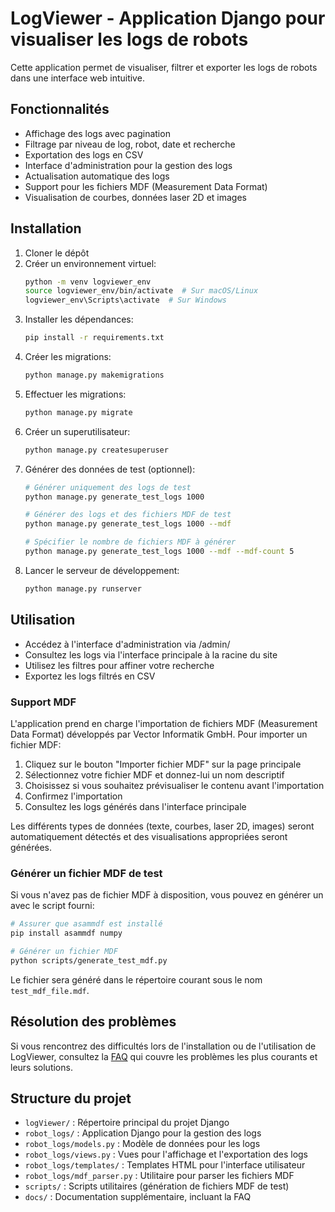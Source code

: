 # LogViewer - Application Django pour visualiser les logs de robots

Cette application permet de visualiser, filtrer et exporter les logs de robots dans une interface web intuitive.

## Fonctionnalités

- Affichage des logs avec pagination
- Filtrage par niveau de log, robot, date et recherche
- Exportation des logs en CSV
- Interface d'administration pour la gestion des logs
- Actualisation automatique des logs
- Support pour les fichiers MDF (Measurement Data Format)
- Visualisation de courbes, données laser 2D et images

## Installation

1. Cloner le dépôt
2. Créer un environnement virtuel:
   ```bash
   python -m venv logviewer_env
   source logviewer_env/bin/activate  # Sur macOS/Linux
   logviewer_env\Scripts\activate  # Sur Windows
   ```
3. Installer les dépendances:
   ```bash
   pip install -r requirements.txt
   ```
4. Créer les migrations:
   ```bash
   python manage.py makemigrations
   ```
5. Effectuer les migrations:
   ```bash
   python manage.py migrate
   ```
6. Créer un superutilisateur:
   ```bash
   python manage.py createsuperuser
   ```
7. Générer des données de test (optionnel):
   ```bash
   # Générer uniquement des logs de test
   python manage.py generate_test_logs 1000
   
   # Générer des logs et des fichiers MDF de test
   python manage.py generate_test_logs 1000 --mdf
   
   # Spécifier le nombre de fichiers MDF à générer
   python manage.py generate_test_logs 1000 --mdf --mdf-count 5
   ```
8. Lancer le serveur de développement:
   ```bash
   python manage.py runserver
   ```

## Utilisation

- Accédez à l'interface d'administration via /admin/
- Consultez les logs via l'interface principale à la racine du site
- Utilisez les filtres pour affiner votre recherche
- Exportez les logs filtrés en CSV

### Support MDF

L'application prend en charge l'importation de fichiers MDF (Measurement Data Format) développés par Vector Informatik GmbH. Pour importer un fichier MDF:

1. Cliquez sur le bouton "Importer fichier MDF" sur la page principale
2. Sélectionnez votre fichier MDF et donnez-lui un nom descriptif
3. Choisissez si vous souhaitez prévisualiser le contenu avant l'importation
4. Confirmez l'importation
5. Consultez les logs générés dans l'interface principale

Les différents types de données (texte, courbes, laser 2D, images) seront automatiquement détectés et des visualisations appropriées seront générées.

### Générer un fichier MDF de test

Si vous n'avez pas de fichier MDF à disposition, vous pouvez en générer un avec le script fourni:

```bash
# Assurer que asammdf est installé
pip install asammdf numpy

# Générer un fichier MDF
python scripts/generate_test_mdf.py
```

Le fichier sera généré dans le répertoire courant sous le nom `test_mdf_file.mdf`.

## Résolution des problèmes

Si vous rencontrez des difficultés lors de l'installation ou de l'utilisation de LogViewer, consultez la [FAQ](docs/FAQ.md) qui couvre les problèmes les plus courants et leurs solutions.

## Structure du projet

- `logViewer/` : Répertoire principal du projet Django
- `robot_logs/` : Application Django pour la gestion des logs
- `robot_logs/models.py` : Modèle de données pour les logs
- `robot_logs/views.py` : Vues pour l'affichage et l'exportation des logs
- `robot_logs/templates/` : Templates HTML pour l'interface utilisateur
- `robot_logs/mdf_parser.py` : Utilitaire pour parser les fichiers MDF
- `scripts/` : Scripts utilitaires (génération de fichiers MDF de test)
- `docs/` : Documentation supplémentaire, incluant la FAQ

